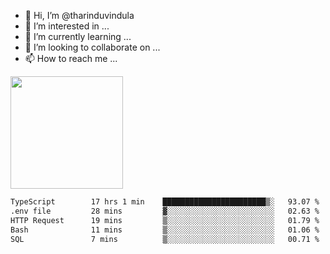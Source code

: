 - 👋 Hi, I’m @tharinduvindula
- 👀 I’m interested in ...
- 🌱 I’m currently learning ...
- 💞️ I’m looking to collaborate on ...
- 📫 How to reach me ...

<!---
tharinduvindula/tharinduvindula is a ✨ special ✨ repository because its `README.md` (this file) appears on your GitHub profile.
You can click the Preview link to take a look at your changes.
--->

<img height="180em" src="https://github-readme-stats.vercel.app/api?username=tharinduvindula&show_icons=true&hide_border=false&&count_private=true&include_all_commits=true" />


<!--START_SECTION:waka-->

```txt
TypeScript        17 hrs 1 min    ███████████████████████▒░   93.07 %
.env file         28 mins         ▓░░░░░░░░░░░░░░░░░░░░░░░░   02.63 %
HTTP Request      19 mins         ▒░░░░░░░░░░░░░░░░░░░░░░░░   01.79 %
Bash              11 mins         ▒░░░░░░░░░░░░░░░░░░░░░░░░   01.06 %
SQL               7 mins          ▒░░░░░░░░░░░░░░░░░░░░░░░░   00.71 %
```

<!--END_SECTION:waka-->
